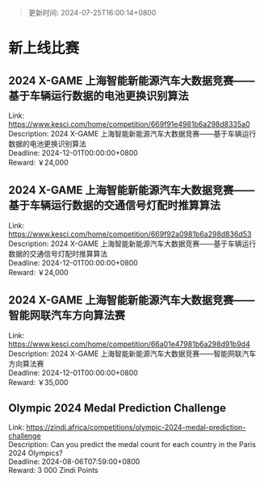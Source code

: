 > 更新时间: 2024-07-25T16:00:14+0800 

# 新上线比赛


## 2024 X-GAME 上海智能新能源汽车大数据竞赛——基于车辆运行数据的电池更换识别算法
Link: https://www.kesci.com/home/competition/669f91e4981b6a298d8335a0  
Description: 2024 X-GAME 上海智能新能源汽车大数据竞赛——基于车辆运行数据的电池更换识别算法  
Deadline: 2024-12-01T00:00:00+0800  
Reward: ￥24,000  

## 2024 X-GAME 上海智能新能源汽车大数据竞赛——基于车辆运行数据的交通信号灯配时推算算法
Link: https://www.kesci.com/home/competition/669f92a0981b6a298d836d53  
Description: 2024 X-GAME 上海智能新能源汽车大数据竞赛——基于车辆运行数据的交通信号灯配时推算算法  
Deadline: 2024-12-01T00:00:00+0800  
Reward: ￥24,000  

## 2024 X-GAME 上海智能新能源汽车大数据竞赛——智能网联汽车方向算法赛
Link: https://www.kesci.com/home/competition/66a01e47981b6a298d91b9d4  
Description: 2024 X-GAME 上海智能新能源汽车大数据竞赛——智能网联汽车方向算法赛  
Deadline: 2024-12-01T00:00:00+0800  
Reward: ￥35,000  

## Olympic 2024 Medal Prediction Challenge
Link: https://zindi.africa/competitions/olympic-2024-medal-prediction-challenge  
Description: Can you predict the medal count for each country in the Paris 2024 Olympics?  
Deadline: 2024-08-06T07:59:00+0800  
Reward: 3 000 Zindi Points  

